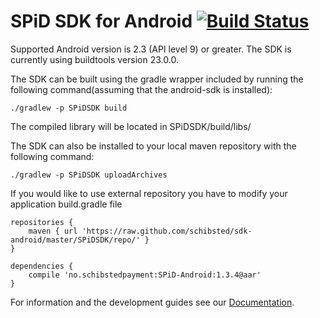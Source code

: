 SPiD SDK for Android [![Build Status](https://travis-ci.org/schibsted/sdk-android.svg?branch=master)](https://travis-ci.org/schibsted/sdk-android)
================

Supported Android version is 2.3 (API level 9) or greater. The SDK is currently using buildtools version 23.0.0.

The SDK can be built using the gradle wrapper included by running the following command(assuming that the android-sdk is installed):
```
./gradlew -p SPiDSDK build
```

The compiled library will be located in SPiDSDK/build/libs/

The SDK can also be installed to your local maven repository with the following command:
```
./gradlew -p SPiDSDK uploadArchives
```

If you would like to use external repository you have to modify your application build.gradle file

```
repositories {
    maven { url 'https://raw.github.com/schibsted/sdk-android/master/SPiDSDK/repo/' }
}

dependencies {
    compile 'no.schibstedpayment:SPiD-Android:1.3.4@aar'
}
```


For information and the development guides see our [Documentation](http://schibsted.github.com/sdk-android "Documentation").
